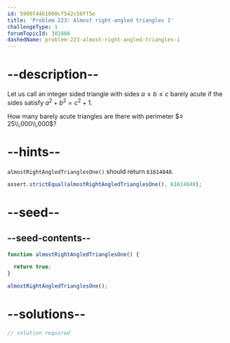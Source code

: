 ```yaml
---
id: 5900f44b1000cf542c50ff5e
title: 'Problem 223: Almost right-angled triangles I'
challengeType: 1
forumTopicId: 301866
dashedName: problem-223-almost-right-angled-triangles-i
---
```


# --description--

Let us call an integer sided triangle with sides $a ≤ b ≤ c$ barely acute if the sides satisfy $a^2 + b^2 = c^2 + 1$.

How many barely acute triangles are there with perimeter $≤ 25\\,000\\,000$?

# --hints--

`almostRightAngledTrianglesOne()` should return `61614848`.

```js
assert.strictEqual(almostRightAngledTrianglesOne(), 61614848);
```

# --seed--

## --seed-contents--

```js
function almostRightAngledTrianglesOne() {

  return true;
}

almostRightAngledTrianglesOne();
```

# --solutions--

```js
// solution required
```
